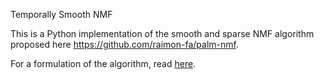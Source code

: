 Temporally Smooth NMF

This is a Python implementation of the smooth and sparse NMF algorithm proposed here https://github.com/raimon-fa/palm-nmf.

For a formulation of the algorithm, read [here](https://github.com/raimon-fa/palm-nmf/blob/master/palm_nfm.pdf).
